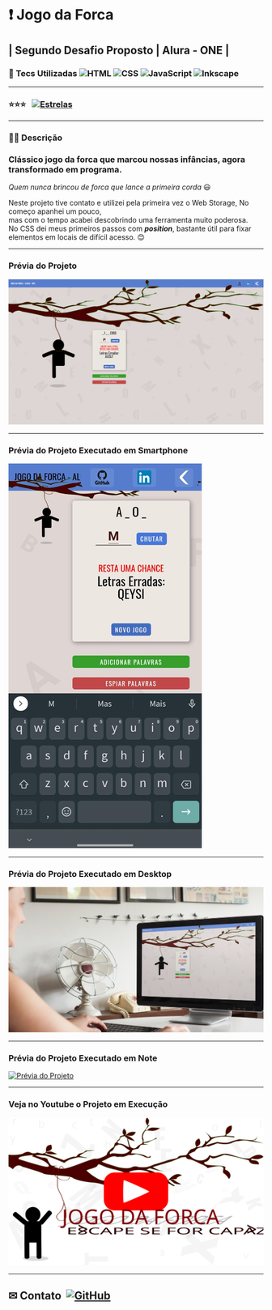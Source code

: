# ❗ Jogo da Forca

## | Segundo Desafio Proposto | Alura - ONE |

### 💾 Tecs Utilizadas  ![HTML](https://img.shields.io/badge/-HTML-ccc?style=flat&logo=HTML5)&nbsp;![CSS](https://img.shields.io/badge/-CSS-ccc?style=flat&logo=CSS3&logoColor=1572B6)&nbsp;![JavaScript](https://img.shields.io/badge/-JavaScript-999?style=flat&logo=javascript&logoColor=)&nbsp;![Inkscape](https://img.shields.io/badge/-Inkscape-ccc?style=flat&logo=inkscape&logoColor=000)&nbsp;

---

### :star::star::star: &nbsp; [![Estrelas](https://shields.io/badge/Estrelas-Veja%20quem%20já%20%20deu%20estrelas%20%20E%20Deixe%20a%20sua%20Também-green)](https://github.com/euclides981/jogo-da-forca/stargazers)

---

### ✍🏻 Descrição

### Clássico jogo da forca que marcou nossas infâncias, agora transformado em programa.

*Quem nunca brincou de forca que lance a primeira corda* 😃

Neste projeto tive contato e utilizei pela primeira vez o Web Storage, No começo apanhei um pouco,  
mas com o tempo acabei descobrindo uma ferramenta muito poderosa.  
No CSS dei meus primeiros passos com ***position***, bastante útil para fixar elementos em locais de difícil acesso. 😊

---

### Prévia do Projeto

[![Prévia do Projeto](img/previa.png?#vitrinedev)](https://github.com/euclides981/jogo-da-forca#readme)

---

### Prévia do Projeto Executado em Smartphone

[![Prévia do Projeto](img/cel.png)](https://github.com/euclides981/jogo-da-forca#readme)

---

### Prévia do Projeto Executado em Desktop

[![Prévia do Projeto](img/previa_desk.png)](https://github.com/euclides981/jogo-da-forca#readme)

---

### Prévia do Projeto Executado em Note

[![Prévia do Projeto](img/previa_deskV.png)](https://github.com/euclides981/jogo-da-forca#readme)

---

### Veja no Youtube o Projeto em Execução

[![Watch the video](img/card_readme.svg)](https://www.youtube.com/watch?v=KOv3wQtPkAA)

---

## ✉ Contato &nbsp;[![GitHub](https://img.shields.io/badge/-GitHub-ccc?style=flat&logo=github)](https://github.com/euclides981)
